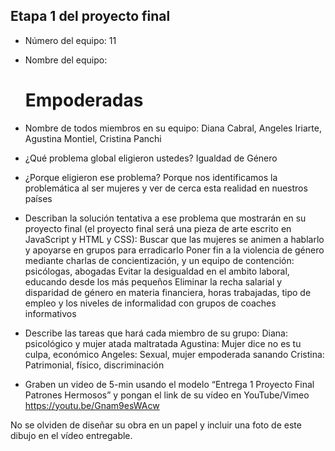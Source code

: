 ## Etapa 1 del proyecto final

- Número del equipo: 11
- Nombre del equipo: <h1>Empoderadas</h1>
- Nombre de todos miembros en su equipo: Diana Cabral, Angeles Iriarte, Agustina Montiel, Cristina Panchi 
- ¿Qué problema global eligieron ustedes? Igualdad de Género
- ¿Porque eligieron ese problema? Porque nos identificamos la problemática al ser mujeres y ver de cerca esta realidad en nuestros países
- Describan la solución tentativa a ese problema que mostrarán en su proyecto final (el proyecto final será una pieza de arte escrito en JavaScript y HTML y CSS): Buscar que las mujeres se animen a hablarlo y apoyarse en grupos para erradicarlo
Poner fin a la violencia de género mediante charlas de concientización, y un equipo de contención: psicólogas, abogadas
Evitar la desigualdad en el ambito laboral, educando desde los más pequeños
Eliminar la recha salarial y disparidad de género en materia financiera, horas trabajadas, tipo de empleo y los niveles de informalidad con grupos de coaches informativos

- Describe las tareas que hará cada miembro de su grupo: Diana: psicológico y mujer atada maltratada
Agustina: Mujer dice no es tu culpa, económico
Angeles: Sexual, mujer empoderada sanando
Cristina: Patrimonial, físico, discriminación

- Graben un video de 5-min usando el modelo “Entrega 1 Proyecto Final Patrones Hermosos” y pongan el link de su vídeo en YouTube/Vimeo https://youtu.be/Gnam9esWAcw

No se olviden de diseñar su obra en un papel y incluir una foto de este dibujo en el vídeo entregable.
